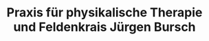 ---
title: "Praxis für physikalische Therapie und Feldenkrais Jürgen Bursch"
url: /euskirchen/praxis-fuer-physikalische-therapie-und-feldenkrais-juergen-bursch/
shop: Massage
---